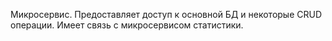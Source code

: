 Микросервис.
Предоставляет доступ к основной БД и некоторые CRUD операции.
Имеет связь с микросервисом статистики.
